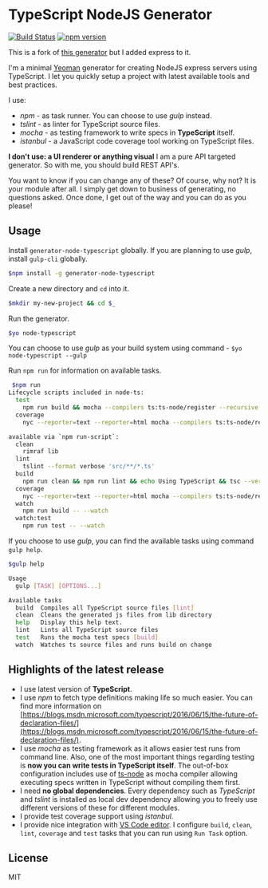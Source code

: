 # TypeScript NodeJS Generator
[![Build Status](https://secure.travis-ci.org/ospatil/generator-node-typescript.png?branch=master)](https://travis-ci.org/ospatil/generator-node-typescript)
[![npm version](https://badge.fury.io/js/generator-node-typescript.svg)](http://badge.fury.io/js/generator-node-typescript)

This is a fork of [this generator](https://github.com/ospatil/generator-node-typescript) but I added express to it. 

I'm a minimal [Yeoman](http://yeoman.io) generator for creating NodeJS express servers using TypeScript. I let you quickly setup a project with latest available tools and best practices.

I use:

- _npm_ - as task runner. You can choose to use _gulp_ instead.
- _tslint_ - as linter for TypeScript source files.
- _mocha_ - as testing framework to write specs in **TypeScript** itself.
- _istanbul_ - a JavaScript code coverage tool working on TypeScript files.

**I don't use: a UI renderer or anything visual**
I am a pure API targeted generator. So with me, you should build REST API's. 

You want to know if you can change any of these? Of course, why not? It is your module after all. I simply get down to business of generating, no questions asked. Once done, I get out of the way and you can do as you please!

## Usage

Install `generator-node-typescript` globally. If you are planning to use _gulp_, install `gulp-cli` globally.

```sh
$npm install -g generator-node-typescript
```

Create a new directory and `cd` into it.

```sh
$mkdir my-new-project && cd $_

```

Run the generator.

```sh
$yo node-typescript
```

You can choose to use _gulp_ as your build system using command - `$yo node-typescript --gulp`

Run `npm run` for information on available tasks.

```sh
 $npm run
Lifecycle scripts included in node-ts:
  test
    npm run build && mocha --compilers ts:ts-node/register --recursive test/**/*-spec.ts
  coverage
    nyc --reporter=text --reporter=html mocha --compilers ts:ts-node/register

available via `npm run-script`:
  clean
    rimraf lib
  lint
    tslint --format verbose 'src/**/*.ts'
  build
    npm run clean && npm run lint && echo Using TypeScript && tsc --version && tsc --pretty
  coverage
    nyc --reporter=text --reporter=html mocha --compilers ts:ts-node/register
  watch
    npm run build -- --watch
  watch:test
    npm run test -- --watch
```

If you choose to use _gulp_, you can find the available tasks using command `gulp help`.

```sh
$gulp help

Usage
  gulp [TASK] [OPTIONS...]

Available tasks
  build  Compiles all TypeScript source files [lint]
  clean  Cleans the generated js files from lib directory
  help   Display this help text.
  lint   Lints all TypeScript source files
  test   Runs the mocha test specs [build]
  watch  Watches ts source files and runs build on change
```

## Highlights of the latest release

- I use latest version of **TypeScript**.
- I use _npm_ to fetch type definitions making life so much easier. You can find more information on [https://blogs.msdn.microsoft.com/typescript/2016/06/15/the-future-of-declaration-files/](https://blogs.msdn.microsoft.com/typescript/2016/06/15/the-future-of-declaration-files/).
- I use _mocha_ as testing framework as it allows easier test runs from command line. Also, one of the most important things regarding testing is **now you can write tests in TypeScript itself**. The out-of-box configuration includes use of [ts-node](https://github.com/TypeStrong/ts-node) as mocha compiler allowing executing specs written in TypeScript without compiling them first.
- I need **no global dependencies**. Every dependency such as _TypeScript_ and _tslint_ is installed as local dev dependency allowing you to freely use different versions of these for different modules.
- I provide test coverage support using _istanbul_.
- I provide nice integration with [VS Code editor](https://code.visualstudio.com/). I configure `build`, `clean`, `lint`, `coverage` and `test` tasks that you can run using `Run Task` option.

## License

MIT
